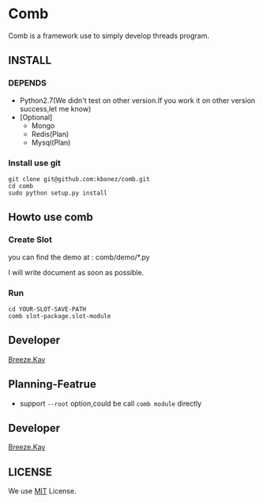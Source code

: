 Comb
============


Comb is a framework use to simply develop threads program.



## INSTALL

### DEPENDS


- Python2.7(We didn't test on other version.If you work it on other version success,let me know)
- [Optional] 
	- Mongo
	- Redis(Plan)
	- Mysql(Plan)



### Install use git

	git clone git@github.com:kbonez/comb.git
	cd comb
	sudo python setup.py install



## Howto use comb

### Create Slot

you can find the demo at : comb/demo/*.py

I will write document as soon as possible.

### Run

	cd YOUR-SLOT-SAVE-PATH
	comb slot-package.slot-module



## Developer
[Breeze.Kay](mailto:wangwenpei@kbonez.com)

## Planning-Featrue

- support `--root` option,could be call `comb module` directly


## Developer
[Breeze.Kay](mailto:wangwenpei@kbonez.com)

## LICENSE
We use [MIT](http://opensource.org/licenses/MIT) License.





